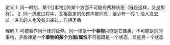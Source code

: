 定义
	1. 同一时刻，某个[[事物]]的某个方面不可能有两种状态（既是这样，又是那样）。
	2. 同一思维过程中，互相否定的命题不能同真，至少有一假
		1. 没人进去过，进去的人也没有出来过。自相矛盾

理解
	1. 可被看作同一律的延伸。同一律是**一个事物**只能是它自身，不可能是别的事物，矛盾律是**一个事物的某个方面/属性**不可能既是一个状态，又是另一个状态